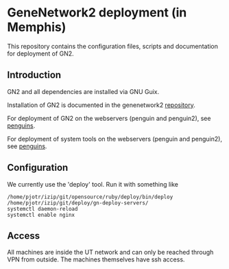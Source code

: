 # GeneNetwork2 deployment (in Memphis)

This repository contains the configuration files, scripts
and documentation for deployment of GN2.

## Introduction

GN2 and all dependencies are installed via GNU Guix.

Installation of GN2 is documented in the genenetwork2
[repository](https://github.com/genenetwork/genenetwork2/blob/master/doc/README.org).

For deployment of GN2 on the webservers (penguin and penguin2), see
[penguins](./doc/gn2_on_penguin.org).

For deployment of system tools on the webservers (penguin and penguin2), see
[penguins](./doc/system_tools.org).

## Configuration

We currently use the 'deploy' tool. Run it with something like

    /home/pjotr/izip/git/opensource/ruby/deploy/bin/deploy  /home/pjotr/izip/git/deploy/gn-deploy-servers/
    systemctl daemon-reload 
    systemctl enable nginx

## Access

All machines are inside the UT network and can only be reached through
VPN from outside. The machines themselves have ssh access.
